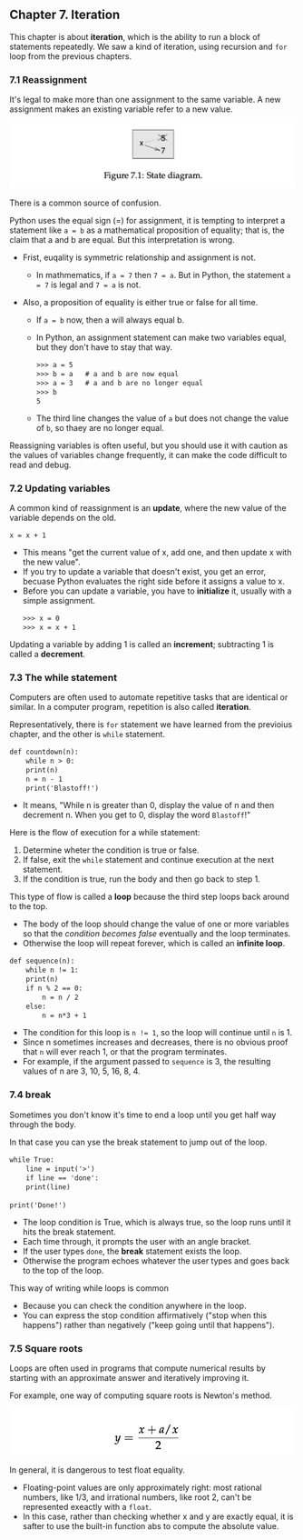 ## Chapter 7. Iteration

This chapter is about **iteration**, which is the ability to run a block of statements repeatedly. We saw a kind of iteration, using recursion and `for` loop from the previous chapters.

### 7.1 Reassignment

It's legal to make more than one assignment to the same variable. A new assignment makes an existing variable refer to a new value.

![1695509144906](image/ch7/1695509144906.png)

There is a common source of confusion.

Python uses the equal sign (=) for assignment, it is tempting to interpret a statement like `a = b` as a mathematical proposition of equality; that is, the claim that a and b are equal. But this interpretation is wrong.

- Frist, euqality is symmetric relationship and assignment is not.

  - In mathmematics, if `a = 7` then `7 = a`. But in Python, the statement `a = 7` is legal and `7 = a` is not.
- Also, a proposition of equality is either true or false for all time.

  - If `a = b` now, then a will always equal b.
  - In Python, an assignment statement can make two variables equal, but they don't have to stay that way.

    ```
    >>> a = 5
    >>> b = a	# a and b are now equal
    >>> a = 3	# a and b are no longer equal
    >>> b
    5
    ```
  - The third line changes the value of `a` but does not change the value of `b`, so thaey are no longer equal.

Reassigning variables is often useful, but you should use it with caution as the values of variables change frequently, it can make the code difficult to read and debug.

### 7.2 Updating variables

A common kind of reassignment is an **update**, where the new value of the variable depends on the old.

```
x = x + 1
```

- This means "get the current value of x, add one, and then update x with the new value".
- If you try to update a variable that doesn't exist, you get an error, becuase Python evaluates the right side before it assigns a value to x.
- Before you can update a variable, you have to **initialize** it, usually with a simple assignment.
  ```
  >>> x = 0
  >>> x = x + 1
  ```

Updating a variable by adding 1 is called an **increment**; subtracting 1 is called a **decrement**.

### 7.3 The while statement

Computers are often used to automate repetitive tasks that are identical or similar. In a computer program, repetition is also called **iteration**.

Representatively, there is `for` statement we have learned from the previoius chapter, and the other is `while` statement.

```
def countdown(n):
    while n > 0:
	print(n)
	n = n - 1
    print('Blastoff!')
```

- It means, "While n is greater than 0, display the value of n and then decrement n. When you get to 0, display the word `Blastoff`!"

Here is the flow of execution for a while statement:

1. Determine wheter the condition is true or false.
2. If false, exit the `while` statement and continue execution at the next statement.
3. If the condition is true, run the body and then go back to step 1.

This type of flow is called a **loop** because the third step loops back around to the top.

- The body of the loop should change the value of one or more variables so that the *condition becomes false* eventually and the loop terminates.
- Otherwise the loop will repeat forever, which is called an **infinite loop**.

```
def sequence(n):
    while n != 1:
	print(n)
	if n % 2 == 0: 
	    n = n / 2
	else:
	    n = n*3 + 1
```

- The condition for this loop is `n != 1`, so the loop will continue until `n` is 1.
- Since n sometimes increases and decreases, there is no obvious proof that `n` will ever reach 1, or that the program terminates.
- For example, if the argument passed to `sequence` is 3, the resulting values of n are 3, 10, 5, 16, 8, 4.

### 7.4 break

Sometimes you don't know it's time to end a loop until you get half way through the body.

In that case you can yse the break statement to jump out of the loop.

```
while True:
    line = input('>')
    if line == 'done':
    print(line)

print('Done!')
```

- The loop condition is True, which is always true, so the loop runs until it hits the break statement.
- Each time through, it prompts the user with an angle bracket.
- If the user types `done`, the **break** statement exists the loop.
- Otherwise the program echoes whatever the user types and goes back to the top of the loop.

This way of writing while loops is common 

- Because you can check the condition anywhere in the loop.
- You can express the stop condition affirmatively ("stop when this happens") rather than negatively ("keep going until that happens").

### 7.5 Square roots

Loops are often used in programs that compute numerical results by starting with an approximate answer and iteratively improving it.

For example, one way of computing square roots is Newton's method.

![1695526683771](image/ch7/1695526683771.png)

In general, it is dangerous to test float equality.

- Floating-point values are only approximately right: most rational numbers, like 1/3, and irrational numbers, like root 2, can't be represented exeactly with a `float`.
- In this case, rather than checking whether x and y are exactly equal, it is safter to use the built-in function abs to compute the absolute value.
